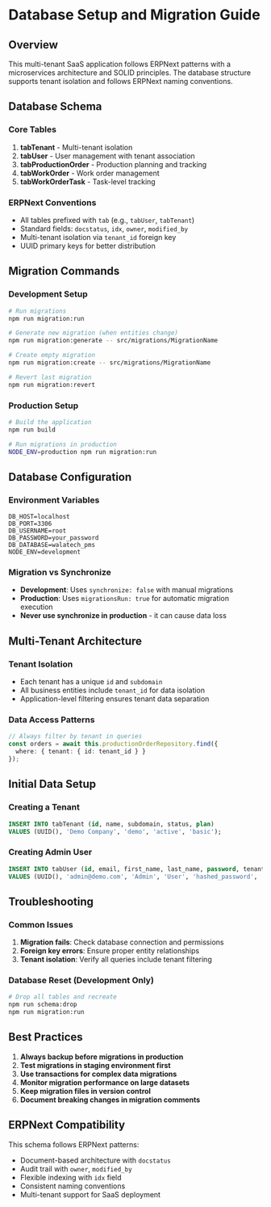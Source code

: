 # Database Setup and Migration Guide

## Overview
This multi-tenant SaaS application follows ERPNext patterns with a microservices architecture and SOLID principles. The database structure supports tenant isolation and follows ERPNext naming conventions.

## Database Schema

### Core Tables
1. **tabTenant** - Multi-tenant isolation
2. **tabUser** - User management with tenant association
3. **tabProductionOrder** - Production planning and tracking
4. **tabWorkOrder** - Work order management
5. **tabWorkOrderTask** - Task-level tracking

### ERPNext Conventions
- All tables prefixed with `tab` (e.g., `tabUser`, `tabTenant`)
- Standard fields: `docstatus`, `idx`, `owner`, `modified_by`
- Multi-tenant isolation via `tenant_id` foreign key
- UUID primary keys for better distribution

## Migration Commands

### Development Setup
```bash
# Run migrations
npm run migration:run

# Generate new migration (when entities change)
npm run migration:generate -- src/migrations/MigrationName

# Create empty migration
npm run migration:create -- src/migrations/MigrationName

# Revert last migration
npm run migration:revert
```

### Production Setup
```bash
# Build the application
npm run build

# Run migrations in production
NODE_ENV=production npm run migration:run
```

## Database Configuration

### Environment Variables
```env
DB_HOST=localhost
DB_PORT=3306
DB_USERNAME=root
DB_PASSWORD=your_password
DB_DATABASE=walatech_pms
NODE_ENV=development
```

### Migration vs Synchronize
- **Development**: Uses `synchronize: false` with manual migrations
- **Production**: Uses `migrationsRun: true` for automatic migration execution
- **Never use synchronize in production** - it can cause data loss

## Multi-Tenant Architecture

### Tenant Isolation
- Each tenant has a unique `id` and `subdomain`
- All business entities include `tenant_id` for data isolation
- Application-level filtering ensures tenant data separation

### Data Access Patterns
```typescript
// Always filter by tenant in queries
const orders = await this.productionOrderRepository.find({
  where: { tenant: { id: tenant_id } }
});
```

## Initial Data Setup

### Creating a Tenant
```sql
INSERT INTO tabTenant (id, name, subdomain, status, plan) 
VALUES (UUID(), 'Demo Company', 'demo', 'active', 'basic');
```

### Creating Admin User
```sql
INSERT INTO tabUser (id, email, first_name, last_name, password, tenant_id) 
VALUES (UUID(), 'admin@demo.com', 'Admin', 'User', 'hashed_password', 'tenant_id');
```

## Troubleshooting

### Common Issues
1. **Migration fails**: Check database connection and permissions
2. **Foreign key errors**: Ensure proper entity relationships
3. **Tenant isolation**: Verify all queries include tenant filtering

### Database Reset (Development Only)
```bash
# Drop all tables and recreate
npm run schema:drop
npm run migration:run
```

## Best Practices

1. **Always backup before migrations in production**
2. **Test migrations in staging environment first**
3. **Use transactions for complex data migrations**
4. **Monitor migration performance on large datasets**
5. **Keep migration files in version control**
6. **Document breaking changes in migration comments**

## ERPNext Compatibility

This schema follows ERPNext patterns:
- Document-based architecture with `docstatus`
- Audit trail with `owner`, `modified_by`
- Flexible indexing with `idx` field
- Consistent naming conventions
- Multi-tenant support for SaaS deployment